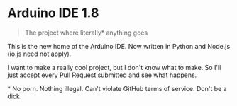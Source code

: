 # Arduino IDE 1.8

> The project where literally* anything goes

This is the new home of the Arduino IDE.  Now written in Python and Node.js (io.js need not apply).

I want to make a really cool project, but I don't know what to make. So I'll just accept
every Pull Request submitted and see what happens.

\* No porn. Nothing illegal. Can't violate GitHub terms of service. Don't be a dick.
